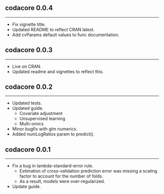 ## codacore 0.0.4
---------------------
* Fix vignette title.
* Updated README to reflect CRAN latest.
* Add cvParams default values to func documentation.

## codacore 0.0.3
---------------------
* Live on CRAN.
* Updated readme and vignettes to reflect this.

## codacore 0.0.2
---------------------
* Updated tests.
* Updated guide.
    * Covariate adjustment
    * Unsupervised learning
    * Multi-omics
* Minor bugfix with glm numerics.
* Added numLogRatios param to predict().

## codacore 0.0.1
---------------------
* Fix a bug in lambda-standard-error rule.
    * Estimation of cross-validation prediction error was missing a scaling factor to account for the number of folds.
    * As a result, models were over-regularized.
* Update guide.